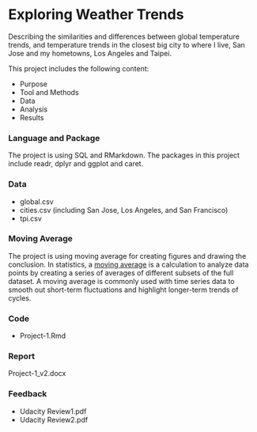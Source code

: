 # Exploring Weather Trends
Describing the similarities and differences between global temperature trends, and temperature trends in the closest big city to where I live, San Jose and my hometowns, Los Angeles and Taipei.

This project includes the following content:
* Purpose
* Tool and Methods
* Data
* Analysis
* Results

### Language and Package
The project is using SQL and RMarkdown. The packages in this project include readr, dplyr and ggplot and caret.

### Data
* global.csv
* cities.csv (including San Jose, Los Angeles, and San Francisco)
* tpi.csv

### Moving Average
The project is using moving average for creating figures and drawing the conclusion. In statistics, a [moving average](https://en.wikipedia.org/wiki/Moving_average) is a calculation to analyze data points by creating a series of averages of different subsets of the full dataset. A moving average is commonly used with time series data to smooth out short-term fluctuations and highlight longer-term trends of cycles.  

### Code
* Project-1.Rmd

### Report
Project-1_v2.docx

### Feedback
* Udacity Review1.pdf
* Udacity Review2.pdf
